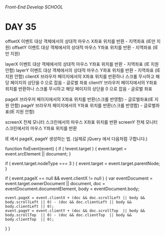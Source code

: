###### Front-End Develop SCHOOL

# DAY 35

offsetX 이벤트 대상 객체에서의 상대적 마우스 X좌표 위치를 반환 - 지역좌표 (IE만 지원)
offsetY 이벤트 대상 객체에서의 상대적 마우스 Y좌표 위치를 반환 - 지역좌표 (IE만 지원)

layerX 이벤트 대상 객체에서의 상대적 마우스 Y좌표 위치를 반환 - 지역좌표 (IE 지원 안함)
layerY 이벤트 대상 객체에서의 상대적 마우스 Y좌표 위치를 반환 - 지역좌표 (IE 지원 안함)
clientX 브라우저 페이지에서의 X좌표 위치를 반환하나 스크롤 무시하고 해당 페이지의 상단을 0 으로 잡음 - 글로벌 좌표
clientY 브라우저 페이지에서의 Y좌표 위치를 반환하나 스크롤 무시하고 해당 페이지의 상단을 0 으로 잡음 - 글로벌 좌표

pageX 브라우저 페이지에서의 X좌표 위치를 반환(스크롤 반영함) - 글로벌좌표(IE 지원 안함)
pageY 브라우저 페이지에서의 Y좌표 위치를 반환(스크롤 반영함) - 글로벌좌표(IE 지원 안함)

screenX 전체 모니터 스크린에서의 마우스 X좌표 위치를 반환
screenY 전체 모니터 스크린에서의 마우스 Y좌표 위치를 반환


IE 에서 pageX, pageY 생성하는 법. (실제로 jQuery 에서 다음처럼 구합니다.)

function fixEvent(event) {
  if ( !event.target ) {
    event.target = event.srcElement || document;
  }

  if ( event.target.nodeType === 3 ) {
    event.target = event.target.parentNode;
  }

  if ( event.pageX == null && event.clientX != null ) {
    var eventDocument = event.target.ownerDocument || document,
    doc = eventDocument.documentElement,
    body = eventDocument.body;

    event.pageX = event.clientX + (doc && doc.scrollLeft || body && body.scrollLeft || 0) - (doc && doc.clientLeft || body && body.clientLeft || 0);
    event.pageY = event.clientY + (doc && doc.scrollTop  || body && body.scrollTop  || 0) - (doc && doc.clientTop  || body && body.clientTop  || 0);
  }
}